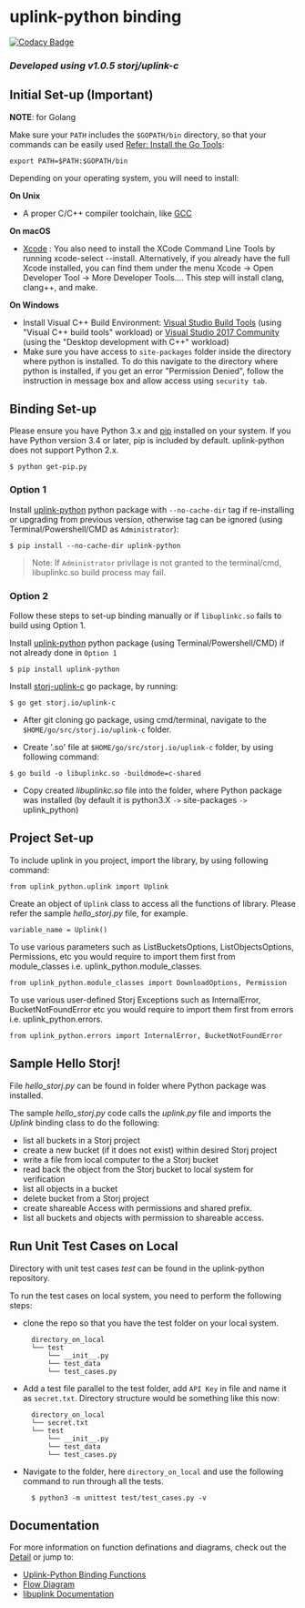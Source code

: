 # <b>uplink-python binding</b>

[![Codacy Badge](https://api.codacy.com/project/badge/Grade/aaee609406154b1794061386bb0ca60e)](https://app.codacy.com/gh/storj-thirdparty/uplink-python?utm_source=github.com&utm_medium=referral&utm_content=storj-thirdparty/uplink-python&utm_campaign=Badge_Grade_Dashboard)

### *Developed using v1.0.5 storj/uplink-c*

## <b>Initial Set-up (Important)</b>

**NOTE**: for Golang

Make sure your `PATH` includes the `$GOPATH/bin` directory, so that your commands can be easily used [Refer: Install the Go Tools](https://golang.org/doc/install):
```
export PATH=$PATH:$GOPATH/bin
```

Depending on your operating system, you will need to install:

**On Unix**
* A proper C/C++ compiler toolchain, like [GCC](https://gcc.gnu.org/)

**On macOS**
* [Xcode](https://developer.apple.com/xcode/download/) : You also need to install the XCode Command Line Tools by running xcode-select --install. Alternatively, if you already have the full Xcode installed, you can find them under the menu Xcode -> Open Developer Tool -> More Developer Tools.... This step will install clang, clang++, and make.

**On Windows**
* Install Visual C++ Build Environment: [Visual Studio Build Tools](https://visualstudio.microsoft.com/thank-you-downloading-visual-studio/?sku=BuildTools) (using "Visual C++ build tools" workload) or [Visual Studio 2017 Community](https://visualstudio.microsoft.com/pl/thank-you-downloading-visual-studio/?sku=Community) (using the "Desktop development with C++" workload)
* Make sure you have access to ```site-packages``` folder inside the directory where python is installed. To do this navigate to the directory where python is installed, if you get an error "Permission Denied", follow the instruction in message box and allow access using ```security tab```.

## <b>Binding Set-up</b>


Please ensure you have Python 3.x and [pip](https://pypi.org/project/pip/) installed on your system. If you have Python version 3.4 or later, pip is included by default. uplink-python does not support Python 2.x.
```
$ python get-pip.py
```

### Option 1

Install [uplink-python](https://pypi.org/project/uplink-python/) python package with ```--no-cache-dir``` tag if re-installing or upgrading from previous version, otherwise tag can be ignored (using Terminal/Powershell/CMD as ```Administrator```):
```
$ pip install --no-cache-dir uplink-python
```
>Note: If ```Administrator``` privilage is not granted to the terminal/cmd, libuplinkc.so build process may fail.

### Option 2

Follow these steps to set-up binding manually or if ```libuplinkc.so``` fails to build using Option 1.

Install [uplink-python](https://pypi.org/project/uplink-python/) python package (using Terminal/Powershell/CMD) if not already done in ```Option 1```
```
$ pip install uplink-python
```

Install [storj-uplink-c](https://godoc.org/storj.io/storj/lib/uplink) go package, by running:
```
$ go get storj.io/uplink-c
```

* After git cloning go package, using cmd/terminal, navigate to the ```$HOME/go/src/storj.io/uplink-c``` folder.

* Create '.so' file at  ```$HOME/go/src/storj.io/uplink-c``` folder, by using following command:
```
$ go build -o libuplinkc.so -buildmode=c-shared
```

* Copy created *libuplinkc.so* file into the folder, where Python package was installed (by default it is python3.X ```->``` site-packages ```->``` uplink_python)


## <b>Project Set-up</b>

To include uplink in you project, import the library, by using following command:
```
from uplink_python.uplink import Uplink
```
Create an object of ```Uplink``` class to access all the functions of library. Please refer the sample *hello_storj.py* file, for example.
```
variable_name = Uplink()
```

To use various parameters such as ListBucketsOptions, ListObjectsOptions, Permissions, etc you would require to import them first from module_classes i.e. uplink_python.module_classes.
```
from uplink_python.module_classes import DownloadOptions, Permission
```

To use various user-defined Storj Exceptions such as InternalError, BucketNotFoundError etc you would require to import them first from errors i.e. uplink_python.errors.
```
from uplink_python.errors import InternalError, BucketNotFoundError
```

## <b>Sample Hello Storj!</b>

File *hello_storj.py* can be found in folder where Python package was installed.

The sample *hello_storj.py* code calls the *uplink.py* file and imports the *Uplink* binding class to do the following:
* list all buckets in a Storj project
* create a new bucket (if it does not exist) within desired Storj project
* write a file from local computer to the a Storj bucket
* read back the object from the Storj bucket to local system for verification
* list all objects in a bucket
* delete bucket from a Storj project
* create shareable Access with permissions and shared prefix.
* list all buckets and objects with permission to shareable access.

## <b>Run Unit Test Cases on Local</b>

Directory with unit test cases *test* can be found in the uplink-python repository.

To run the test cases on local system, you need to perform the following steps:
* clone the repo so that you have the test folder on your local system.

        directory_on_local
        └── test
            └── __init__.py
            └── test_data
            └── test_cases.py

* Add a test file parallel to the test folder, add ```API Key``` in file and name it as ```secret.txt```. Directory structure would be something like this now:

        directory_on_local
        └── secret.txt
        └── test
            └── __init__.py
            └── test_data
            └── test_cases.py

* Navigate to the folder, here ```directory_on_local``` and use the following command to run through all the tests.


        $ python3 -m unittest test/test_cases.py -v


## <b>Documentation</b>
For more information on function definations and diagrams, check out the [Detail](//github.com/storj-thirdparty/uplink-python/wiki/) or jump to:
* [Uplink-Python Binding Functions](//github.com/storj-thirdparty/uplink-python/wiki/#binding-functions)
* [Flow Diagram](//github.com/storj-thirdparty/uplink-python/wiki/#flow-diagram)
* [libuplink Documentation](https://godoc.org/storj.io/uplink)
